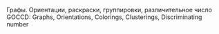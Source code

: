 Графы. Ориентации, раскраски, группировки, различительное число
GOCCD: Graphs, Orientations, Colorings, Clusterings, Discriminating number
